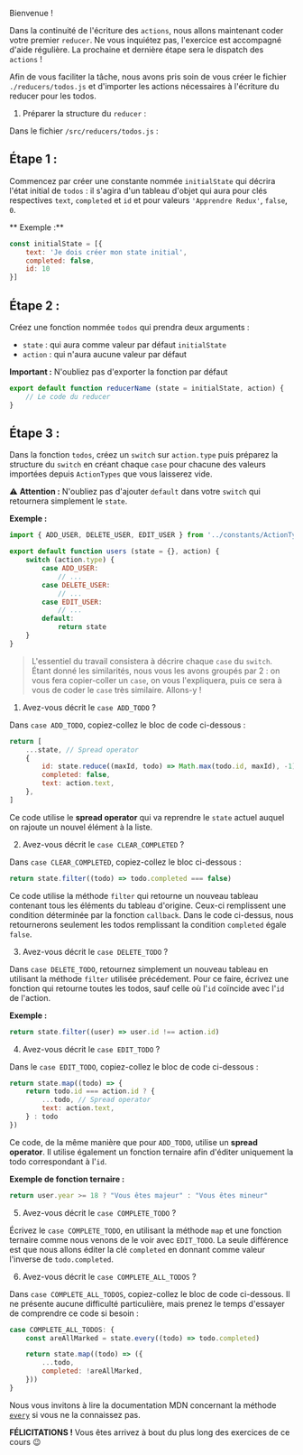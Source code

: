 Bienvenue !

Dans la continuité de l'écriture des `actions`, nous allons maintenant coder votre premier `reducer`. Ne vous inquiétez pas, l'exercice est accompagné d'aide régulière. La prochaine et dernière étape sera le dispatch des `actions` !

Afin de vous faciliter la tâche, nous avons pris soin de vous créer le fichier `./reducers/todos.js` et d'importer les actions nécessaires à l'écriture du reducer pour les todos.

1. Préparer la structure du `reducer` :

Dans le fichier `/src/reducers/todos.js` :

## Étape 1 :

Commencez par créer une constante nommée `initialState` qui décrira l'état initial de `todos` : il s'agira d'un tableau d'objet qui aura pour clés respectives `text`, `completed` et `id` et pour valeurs `'Apprendre Redux'`, `false`, `0`.

** Exemple :**
```javascript
const initialState = [{
	text: 'Je dois créer mon state initial',
	completed: false,
	id: 10
}]
```

## Étape 2 :

Créez une fonction nommée `todos` qui prendra deux arguments :
- `state` : qui aura comme valeur par défaut `initialState`
- `action` : qui n'aura aucune valeur par défaut

**Important :** N'oubliez pas d'exporter la fonction par défaut

```javascript
export default function reducerName (state = initialState, action) {
	// Le code du reducer
}
```

## Étape 3 :

Dans la fonction `todos`, créez un `switch` sur `action.type` puis préparez la structure du `switch` en créant chaque `case` pour chacune des valeurs importées depuis `ActionTypes` que vous laisserez vide.

⚠ **Attention :** N'oubliez pas d'ajouter `default` dans votre `switch` qui retournera simplement le `state`.

**Exemple :**
```javascript
import { ADD_USER, DELETE_USER, EDIT_USER } from '../constants/ActionTypes'

export default function users (state = {}, action) {
	switch (action.type) {
		case ADD_USER:
			// ...
		case DELETE_USER:
			// ...
		case EDIT_USER:
			// ...
		default:
			return state
	}
}
```

> L'essentiel du travail consistera à décrire chaque `case` du `switch`. Étant donné les similarités, nous vous les avons groupés par 2 : on vous fera copier-coller un `case`, on vous l'expliquera, puis ce sera à vous de coder le `case` très similaire. Allons-y !

1. Avez-vous décrit le `case ADD_TODO` ?

Dans `case ADD_TODO`, copiez-collez le bloc de code ci-dessous :

```javascript
return [
	...state, // Spread operator
	{
		id: state.reduce((maxId, todo) => Math.max(todo.id, maxId), -1) + 1,
		completed: false,
		text: action.text,
	},
]
```

Ce code utilise le **spread operator** qui va reprendre le `state` actuel auquel on rajoute un nouvel élément à la liste.

2. Avez-vous décrit le `case CLEAR_COMPLETED` ?

Dans `case CLEAR_COMPLETED`, copiez-collez le bloc ci-dessous :

```javascript
return state.filter((todo) => todo.completed === false)
```

Ce code utilise la méthode `filter` qui retourne un nouveau tableau contenant tous les éléments du tableau d'origine. Ceux-ci remplissent une condition déterminée par la fonction `callback`. Dans le code ci-dessus, nous retournerons seulement les todos remplissant la condition `completed` égale `false`.

3. Avez-vous décrit le `case DELETE_TODO` ?

Dans `case DELETE_TODO`, retournez simplement un nouveau tableau en utilisant la méthode `filter` utilisée précédement. Pour ce faire, écrivez une fonction qui retourne toutes les todos, sauf celle où l'`id` coïncide avec l'`id` de l'action.

**Exemple :**
```javascript
return state.filter((user) => user.id !== action.id)
```

4. Avez-vous décrit le `case EDIT_TODO` ?

Dans le `case EDIT_TODO`, copiez-collez le bloc de code ci-dessous :

```javascript
return state.map((todo) => {
	return todo.id === action.id ? {
		...todo, // Spread operator
		text: action.text,
	} : todo
})
```

Ce code, de la même manière que pour `ADD_TODO`, utilise un **spread operator**. Il utilise également un fonction ternaire afin d'éditer uniquement la todo correspondant à l'`id`.

**Exemple de fonction ternaire :**
```javascript
return user.year >= 18 ? "Vous êtes majeur" : "Vous êtes mineur"
```

5. Avez-vous décrit le `case COMPLETE_TODO` ?

Écrivez le `case COMPLETE_TODO`, en utilisant la méthode `map` et une fonction ternaire comme nous venons de le voir avec `EDIT_TODO`. La seule différence est que nous allons éditer la clé `completed` en donnant comme valeur l'inverse de `todo.completed`.

6. Avez-vous décrit le `case COMPLETE_ALL_TODOS` ?

Dans `case COMPLETE_ALL_TODOS`, copiez-collez le bloc de code ci-dessous. Il ne présente aucune difficulté particulière, mais prenez le temps d'essayer de comprendre ce code si besoin :

```javascript
case COMPLETE_ALL_TODOS: {
	const areAllMarked = state.every((todo) => todo.completed)

	return state.map((todo) => ({
		...todo,
		completed: !areAllMarked,
	}))
}
```

Nous vous invitons à lire la documentation MDN concernant la méthode [`every`](https://developer.mozilla.org/fr/docs/Web/JavaScript/Reference/Objets_globaux/Array/every) si vous ne la connaissez pas.

**FÉLICITATIONS !** Vous êtes arrivez à bout du plus long des exercices de ce cours 😉